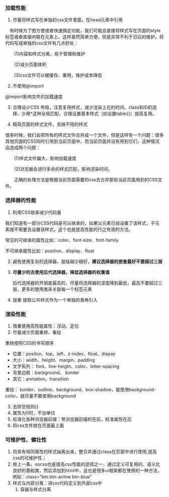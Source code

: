 ### 加载性能

1. 尽量将样式写在单独的css文件里面，在head元素中引用

　有时候为了图方便或者快速搞定功能，我们可能会直接将样式写在页面的style标签或者直接内联在元素上，这样虽然简单方便，但是非常不利于日后的维护。将代码写成单独的css文件有几点好处：

　　(1)内容和样式分离，易于管理和维护

　　(2)减少页面体积

　　(3)css文件可以被缓存、重用，维护成本降低

2. 不使用@import

@import影响文件的加载速度

3. 合理设计CSS 布局，注意复用样式，减少渲染上花的时间。class和ID的选择，少用*这种全局匹配，合理设置基本样式（如设置table{}）提高复用。

4. 精简页面的样式文件，去掉不用的样式

很多时候，我们会把所有的样式文件合并成一个文件，但是这样有一个问题：很多其他页面的CSS同时引用到当前页面中，而当前页面并没有用到它们，这种情况会造成两个问题：

　　(1)样式文件偏大，影响加载速度

　　(2)浏览器会进行多余的样式匹配，影响渲染时间。

　　正确的处理方法是根据当前页面需要的css去合并那些当前页面用到的CSS文件。

### 选择器的性能

1. 利用CSS继承减少代码量

我们知道有一部分CSS代码是可以继承的，如果父元素已经设置了该样式，子元素就不需要去设置该样式，这个也是提高性能的行之有效的方法。

常见的可继承的属性比如：color、font-size、font-family

不可继承属性比如：position、display、float

2. 避免使用复杂的选择器，层级越少越好，**建议选择器的嵌套最好不要超过三层**

3. **尽量少的去使用后代选择器，降低选择器的权重值**

   后代选择器的开销是最高的，尽量将选择器的深度降到最低，最高不要超过三层，更多的使用类来关联每一个标签元素

4. 提重 提取公共样式作为一个单独的类再引入

### 渲染性能

1. 慎重使用高性能属性：浮动、定位
2. 尽量减少页面重排、重绘

重排按照CSS的书写顺序

- 位置：positon、top、left、z-index、float、dispay
- 大小：width、height、margin、padding
- 文字系列： font、line-height、color、letter-spacing
- 背景边框：background、 border
- 其它：anmation、transition

重绘： border、outline、background、box-shadow，能使用background-color，就尽量不要使用background

3. 去除空规则{}
4. 属性为0时，不加单位
5. 标准化各种浏览器前缀：带浏览器前缀的在前。标准属性在后
6. 将css文件放在页面最上面

### 可维护性、健壮性

1. 将具有相同属性的样式抽离出来，整合并通过class在页面中进行使用,提高css的可维护性；
2. 继上一条，oocss也是提高css性能的途径之一，通过定义可复用的、语义化良好的基础类，然后添加到html中，这也是很多ui框架都在使用的一种方法，例如：class="btn btn-active btn-blue"
3. 样式与内容分离：讲css代码定义到外部css中
   1. 容器与样式分离